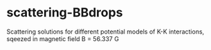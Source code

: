 # scattering-BBdrops
Scattering solutions for different potential models of K-K interactions, sqeezed in magnetic field B = 56.337 G
